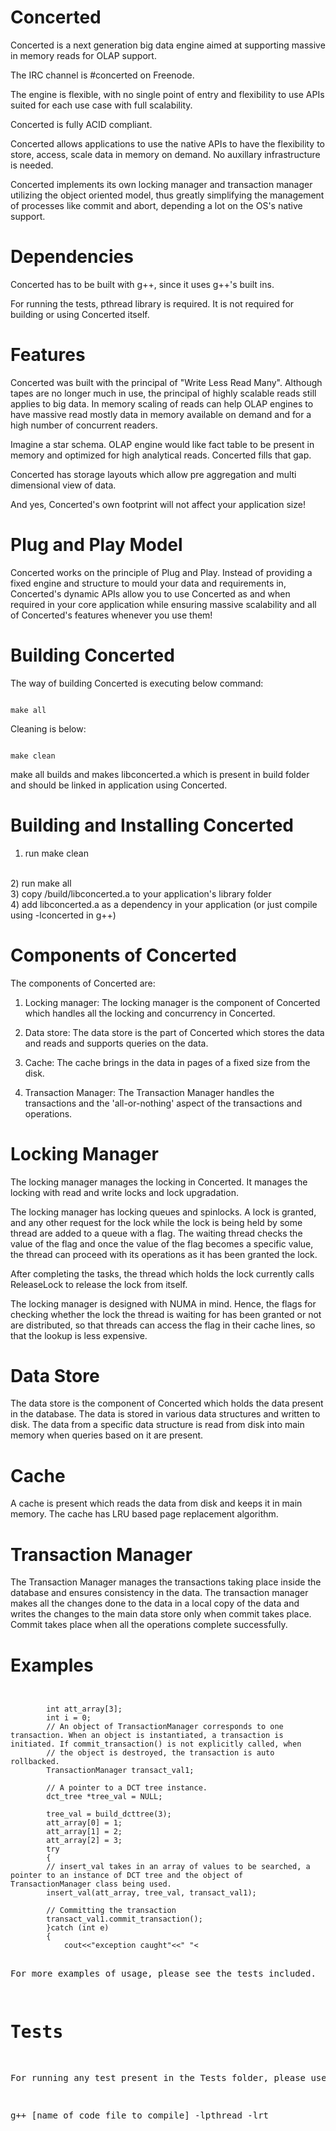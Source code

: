 Concerted
=========


Concerted is a next generation big data engine aimed at supporting massive in memory reads for OLAP support.

The IRC channel is #concerted on Freenode.

The engine is flexible, with no single point of entry and flexibility to use APIs suited for each use case with full scalability.

Concerted is fully ACID compliant.

Concerted allows applications to use the native APIs to have the flexibility to store, access, scale data in memory on demand. No auxillary infrastructure is needed.

Concerted implements its own locking manager and transaction manager utilizing the object oriented model, thus greatly simplifying the management of processes like commit and abort, depending a lot on the OS's native support.


Dependencies
============

Concerted has to be built with g++, since it uses g++'s built ins.

For running the tests, pthread library is required. It is not required for building or using Concerted itself.

Features
=====================

Concerted was built with the principal of "Write Less Read Many". Although tapes are no longer much in use, the principal of highly scalable reads still applies to big data. In memory scaling of reads can help OLAP engines to have massive read mostly data in memory available on demand and for a high number of concurrent readers.

Imagine a star schema. OLAP engine would like fact table to be present in memory and optimized for high analytical reads. Concerted fills that gap.

Concerted has storage layouts which allow pre aggregation and multi dimensional view of data.

And yes, Concerted's own footprint will not affect your application size!


Plug and Play Model
================================================

Concerted works on the principle of Plug and Play. Instead of providing a fixed engine and structure to mould your data and requirements in, Concerted's dynamic APIs allow you to use Concerted as and when required in your core application while ensuring massive scalability and all of Concerted's features whenever you use them!

Building Concerted
================================================

The way of building Concerted is executing below command:

<pre><code>
make all
</pre></code>

Cleaning is below:

<pre><code>
make clean
</pre></code>

make all builds and makes libconcerted.a which is present in build folder and should be linked in application using Concerted.

<h1> Building and Installing Concerted </h1>

1) run make clean
<br>
2) run make all
<br>
3) copy /build/libconcerted.a to your application's library folder
<br>
4) add libconcerted.a as a dependency in your application (or just compile using -lconcerted in g++)


Components of Concerted
=======================

The components of Concerted are:


1) Locking manager: The locking manager is the component of Concerted which handles all the locking and concurrency in Concerted.

2) Data store: The data store is the part of Concerted which stores the data and reads and supports queries on the data.

3) Cache: The cache brings in the data in pages of a fixed size from the disk.

4) Transaction Manager: The Transaction Manager handles the transactions and the 'all-or-nothing' aspect of the transactions and operations.



Locking Manager
==============

The locking manager manages the locking in Concerted. It manages the locking with read and write locks and lock upgradation.

The locking manager has locking queues and spinlocks. A lock is granted, and any other request for the lock while the lock is being held by some thread are added to a queue with a flag. The waiting thread checks the value of the flag and once the value of the flag becomes a specific value, the thread can proceed with its operations as it has been granted the lock.

After completing the tasks, the thread which holds the lock currently calls ReleaseLock to release the lock from itself.

The locking manager is designed with NUMA in mind. Hence, the flags for checking whether the lock the thread is waiting for has been granted or not are distributed, so that threads can access the flag in their cache lines, so that the lookup is less expensive.


Data Store
==========

The data store is the component of Concerted which holds the data present in the database. The data is stored in various data structures and written to disk. The data from a specific data structure is read from disk into main memory when queries based on it are present.



Cache
=====

A cache is present which reads the data from disk and keeps it in main memory. The cache has LRU based page replacement algorithm.


Transaction Manager
===================

The Transaction Manager manages the transactions taking place inside the database and ensures consistency in the data. The transaction manager makes all the changes done to the data in a local copy of the data and writes the changes to the main data store only when commit takes place. Commit takes place when all the operations complete successfully.

Examples
========

<pre><code> 

		int att_array[3];
		int i = 0;
		// An object of TransactionManager corresponds to one transaction. When an object is instantiated, a transaction is initiated. If commit_transaction() is not explicitly called, when
		// the object is destroyed, the transaction is auto rollbacked.
		TransactionManager transact_val1;

		// A pointer to a DCT tree instance.
		dct_tree *tree_val = NULL;

		tree_val = build_dcttree(3);
		att_array[0] = 1;
		att_array[1] = 2;
		att_array[2] = 3;
		try
		{
		// insert_val takes in an array of values to be searched, a pointer to an instance of DCT tree and the object of TransactionManager class being used.
		insert_val(att_array, tree_val, transact_val1);

		// Committing the transaction
		transact_val1.commit_transaction();
		}catch (int e)
		{
			cout<<"exception caught"<<" "<<e<<endl;
			return 1;
		}

		if (search_val(att_array, tree_val))
		{
			cout<<"All values found"<<endl;
		}
		else
		{
			cout<<"All values not found"<<endl;
		}
</pre></code>

For more examples of usage, please see the tests included.

Tests
=====

For running any test present in the Tests folder, please use:

g++ [name of code file to compile] -lpthread -lrt

